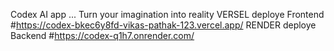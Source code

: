 Codex AI app ...
Turn your imagination into reality
VERSEL deploye Frontend
#https://codex-bkec6y8fd-vikas-pathak-123.vercel.app/
RENDER deploye Backend
#https://codex-q1h7.onrender.com/
